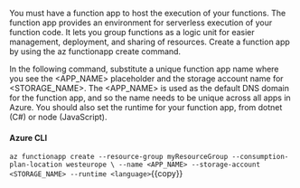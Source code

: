 You must have a function app to host the execution of your functions. The function app provides an environment for serverless execution of your function code. It lets you group functions as a logic unit for easier management, deployment, and sharing of resources. Create a function app by using the az functionapp create command.

In the following command, substitute a unique function app name where you see the <APP_NAME> placeholder and the storage account name for <STORAGE_NAME>. The <APP_NAME> is used as the default DNS domain for the function app, and so the name needs to be unique across all apps in Azure. You should also set the <language> runtime for your function app, from dotnet (C#) or node (JavaScript).

#### Azure CLI

`az functionapp create --resource-group myResourceGroup --consumption-plan-location westeurope \
--name <APP_NAME> --storage-account  <STORAGE_NAME> --runtime <language>`{{copy}}